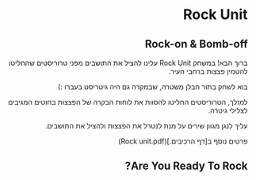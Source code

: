 
<div dir='rtl' lang='he'>

# Rock Unit
## Rock-on &amp; Bomb-off

ברוך הבא!
במשחק Rock Unit עלינו להציל את התושבים מפני טרוריסטים שהחליטו להטמין פצצות ברחבי העיר.

בוא לשחק בתור חבלן משטרה, שבמקרה גם היה גיטריסט בעברו :)
  
למזלך, הטרוריסטים החליטו להסוות את לוחות הבקרה של הפצצות בחוטים המגיבים לצלילי גיטרה.
 
עליך לנגן מגוון שירים על מנת לנטרל את הפצצות ולהציל את התושבים.
  
פרטים נוסף ב[דף הרכיבים.](Rock unit.pdf)
  
## **Are You Ready To Rock?**

</div>
